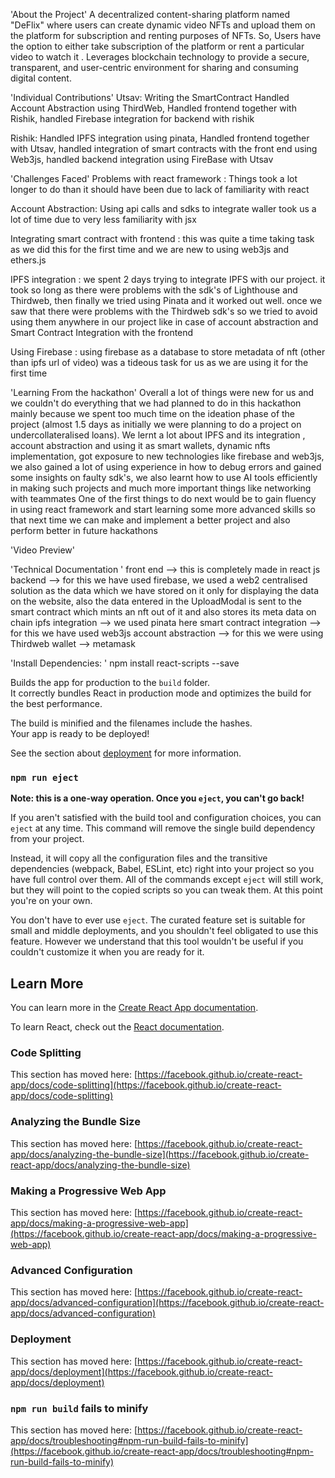 'About the Project'
A decentralized content-sharing platform named "DeFlix" where users can create dynamic video NFTs and upload them on the platform for subscription and renting purposes of NFTs. So, Users have the option to either take subscription of the platform or rent a particular video to watch it . Leverages blockchain technology to provide a secure, transparent, and user-centric environment for sharing and consuming digital content.

'Individual Contributions'
Utsav: Writing the SmartContract Handled Account Abstraction using ThirdWeb, Handled frontend together with Rishik, handled Firebase integration for backend with rishik

Rishik: Handled IPFS integration using pinata, Handled frontend together with Utsav, handled integration of smart contracts with the front end using Web3js, handled backend integration using FireBase with Utsav

'Challenges Faced'
Problems with react framework : Things took a lot longer to do than it should have been due to lack of familiarity with react

Account Abstraction: Using api calls and sdks to integrate waller took us a lot of time due to very less familiarity with jsx

Integrating smart contract with frontend : this was quite a time taking task as we did this for the first time and we are new to using web3js and ethers.js

IPFS integration : we spent 2 days trying to integrate IPFS with our project. it took so long as there were problems with the sdk's of Lighthouse and Thirdweb, then finally we tried using Pinata and it worked out well. once we saw that there were problems with the Thirdweb sdk's so we tried to avoid using them anywhere in our project like in case of account abstraction and Smart Contract Integration with the frontend

Using Firebase : using firebase as a database to store metadata of nft (other than ipfs url of video) was a tideous task for us as we are using it for the first time 

'Learning From the hackathon'
Overall a lot of things were new for us and we couldn't do everything that we had planned to do in this hackathon mainly because we spent too much time on the ideation phase of the project (almost 1.5 days as initially we were planning to do a project on undercollateralised loans). We lernt a lot about IPFS and its integration , account abstraction and using it as smart wallets, dynamic nfts implementation, got exposure to new technologies like firebase and web3js, we also gained a lot of using experience in how to debug errors and gained some insights on faulty sdk's, we also learnt how to use AI tools efficiently in making such projects and much more important things like networking with teammates One of the first things to do next would be to gain fluency in using react framework and start learning some more advanced skills so that next time we can make and implement a better project and also perform better in future hackathons

'Video Preview'


'Technical Documentation '
front end --> this is completely made in react js
backend --> for this we have used firebase, we used a web2 centralised solution as the data which we have stored on it only for displaying the data on the website, also the data entered in the UploadModal is sent to the smart contract which mints an nft out of it and also stores its meta data on chain
ipfs integration --> we used pinata here
smart contract integration --> for this we have used web3js 
account abstraction --> for this we were using Thirdweb
wallet --> metamask

'Install Dependencies: '
npm install react-scripts --save

Builds the app for production to the `build` folder.\
It correctly bundles React in production mode and optimizes the build for the best performance.

The build is minified and the filenames include the hashes.\
Your app is ready to be deployed!

See the section about [deployment](https://facebook.github.io/create-react-app/docs/deployment) for more information.

### `npm run eject`

**Note: this is a one-way operation. Once you `eject`, you can't go back!**

If you aren't satisfied with the build tool and configuration choices, you can `eject` at any time. This command will remove the single build dependency from your project.

Instead, it will copy all the configuration files and the transitive dependencies (webpack, Babel, ESLint, etc) right into your project so you have full control over them. All of the commands except `eject` will still work, but they will point to the copied scripts so you can tweak them. At this point you're on your own.

You don't have to ever use `eject`. The curated feature set is suitable for small and middle deployments, and you shouldn't feel obligated to use this feature. However we understand that this tool wouldn't be useful if you couldn't customize it when you are ready for it.

## Learn More

You can learn more in the [Create React App documentation](https://facebook.github.io/create-react-app/docs/getting-started).

To learn React, check out the [React documentation](https://reactjs.org/).

### Code Splitting

This section has moved here: [https://facebook.github.io/create-react-app/docs/code-splitting](https://facebook.github.io/create-react-app/docs/code-splitting)

### Analyzing the Bundle Size

This section has moved here: [https://facebook.github.io/create-react-app/docs/analyzing-the-bundle-size](https://facebook.github.io/create-react-app/docs/analyzing-the-bundle-size)

### Making a Progressive Web App

This section has moved here: [https://facebook.github.io/create-react-app/docs/making-a-progressive-web-app](https://facebook.github.io/create-react-app/docs/making-a-progressive-web-app)

### Advanced Configuration

This section has moved here: [https://facebook.github.io/create-react-app/docs/advanced-configuration](https://facebook.github.io/create-react-app/docs/advanced-configuration)

### Deployment

This section has moved here: [https://facebook.github.io/create-react-app/docs/deployment](https://facebook.github.io/create-react-app/docs/deployment)

### `npm run build` fails to minify

This section has moved here: [https://facebook.github.io/create-react-app/docs/troubleshooting#npm-run-build-fails-to-minify](https://facebook.github.io/create-react-app/docs/troubleshooting#npm-run-build-fails-to-minify)
